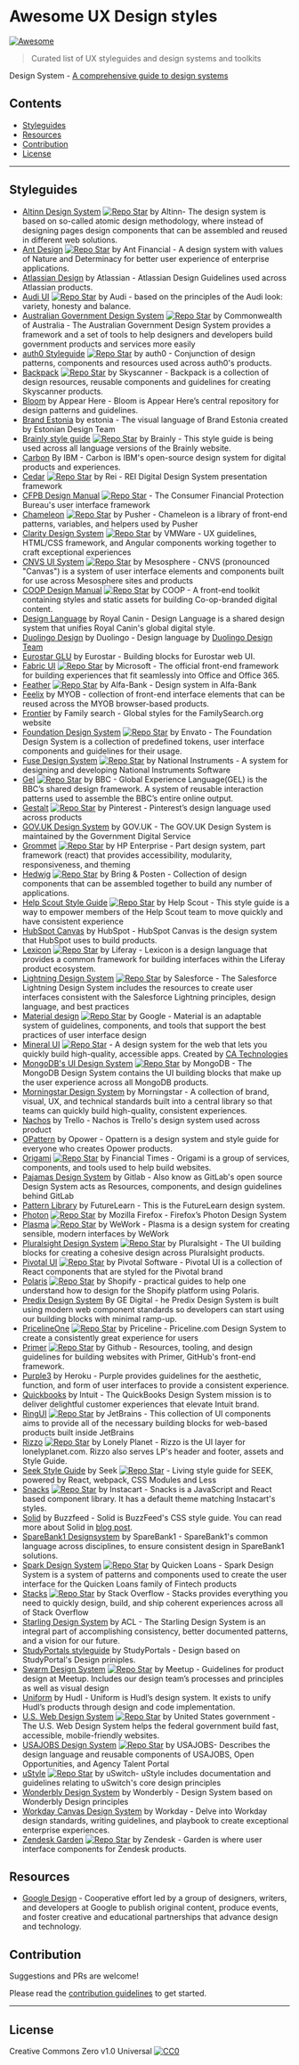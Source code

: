 # Awesome UX Design styles

[![Awesome](https://awesome.re/badge.svg)](https://awesome.re)

> Curated list of UX styleguides and design systems and toolkits

Design System - [A comprehensive guide to design systems](https://www.invisionapp.com/inside-design/guide-to-design-systems/)

## Contents

<!-- toc -->

-   [Styleguides](#styleguides)
-   [Resources](#resources)
-   [Contribution](#contribution)
-   [License](#license)

<!-- tocstop -->

---

## Styleguides

-   [Altinn Design System](https://altinn.github.io/designsystem-styleguide/) [![Repo Star](https://img.shields.io/github/stars/Altinn/DesignSystem.svg?label=&style=social)](https://github.com/Altinn/DesignSystem) by Altinn- The design system is based on so-called atomic design methodology, where instead of designing pages design components that can be assembled and reused in different web solutions.
-   [Ant Design](https://ant.design/) [![Repo Star](https://img.shields.io/github/stars/ant-design/ant-design.svg?label=&style=social)](https://github.com/ant-design/ant-design/) by Ant Financial - A design system with values of Nature and Determinacy for better user experience of enterprise applications.
-   [Atlassian Design](https://atlassian.design/) by Atlassian - Atlassian Design Guidelines used across Atlassian products.
-   [Audi UI](https://www.audi.com/ci/en/guides/user-interface/introduction.html) [![Repo Star](https://img.shields.io/github/stars/audi/audi-ui.svg?label=&style=social)](https://github.com/audi/audi-ui) by Audi - based on the principles of the Audi look: variety, honesty and balance.
-   [Australian Government Design System](https://designsystem.gov.au/) [![Repo Star](https://img.shields.io/github/stars/govau/design-system-components.svg?label=&style=social)](https://github.com/govau/design-system-components) by Commonwealth of Australia - The Australian Government Design System provides a framework and a set of tools to help designers and developers build government products and services more easily
-   [auth0 Styleguide](https://styleguide.auth0.com/) [![Repo Star](https://img.shields.io/github/stars/auth0/styleguide.svg?label=&style=social)](https://github.com/auth0/styleguide) by auth0 - Conjunction of design patterns, components and resources used across auth0's products.
-   [Backpack](https://backpack.github.io/) [![Repo Star](https://img.shields.io/github/stars/backpack/backpack.github.io.svg?label=&style=social)](https://github.com/backpack/backpack.github.io) by Skyscanner - Backpack is a collection of design resources, reusable components and guidelines for creating Skyscanner products.
-   [Bloom](http://bloom.appearhere.co.uk/) by Appear Here - Bloom is Appear Here’s central repository for design patterns and guidelines.
-   [Brand Estonia](https://brand.estonia.ee/) by estonia - The visual language of Brand Estonia created by Estonian Design Team
-   [Brainly style guide](https://styleguide.brainly.com) [![Repo Star](https://img.shields.io/github/stars/brainly/style-guide.svg?label=&style=social)](https://github.com/brainly/style-guide) by Brainly - This style guide is being used across all language versions of the Brainly website.
-   [Carbon](http://carbondesignsystem.com/) By IBM - Carbon is IBM's open-source design system for digital products and experiences.
-   [Cedar](http://rei.github.io/rei-cedar/) [![Repo Star](https://img.shields.io/github/stars/rei/rei-cedar.svg?label=&style=social)](https://github.com/rei/rei-cedar) by Rei - REI Digital Design System presentation framework
-   [CFPB Design Manual](https://cfpb.github.io/design-manual/) [![Repo Star](https://img.shields.io/github/stars/cfpb/capital-framework.svg?label=&style=social)](https://github.com/cfpb/capital-framework) - The Consumer Financial Protection Bureau's user interface framework
-   [Chameleon](https://pusher.github.io/chameleon/) [![Repo Star](https://img.shields.io/github/stars/pusher/chameleon.svg?label=&style=social)](https://github.com/pusher/chameleon) by Pusher - Chameleon is a library of front-end patterns, variables, and helpers used by Pusher
-   [Clarity Design System](https://clarity.design/) [![Repo Star](https://img.shields.io/github/stars/vmware/clarity.svg?label=&style=social)](https://github.com/vmware/clarity) by VMWare - UX guidelines, HTML/CSS framework, and Angular components working together to craft exceptional experiences
-   [CNVS UI System](http://mesosphere.github.io/cnvs/) [![Repo Star](https://img.shields.io/github/stars/mesosphere/cnvs.svg?label=&style=social)](https://github.com/mesosphere/cnvs) by Mesosphere - CNVS (pronounced "Canvas") is a system of user interface elements and components built for use across Mesosphere sites and products
-   [COOP Design Manual](https://coop-design-system.herokuapp.com/) [![Repo Star](https://img.shields.io/github/stars/coopdigital/coop-frontend-toolkit.svg?label=&style=social)](https://github.com/coopdigital/coop-frontend-toolkit) by COOP - A front-end toolkit containing styles and static assets for building Co-op-branded digital content.
-   [Design Language](http://developer.royalcanin.com/) by Royal Canin - Design Language is a shared design system that unifies Royal Canin's global digital style.
-   [Duolingo Design](https://www.duolingo.com/design/) by Duolingo - Design language by [Duolingo Design Team](https://medium.com/duolingo-design)
-   [Eurostar GLU](https://style.eurostar.com/) by Eurostar - Building blocks for Eurostar web UI.
-   [Fabric UI](https://developer.microsoft.com/en-us/fabric) [![Repo Star](https://img.shields.io/github/stars/OfficeDev/office-ui-fabric-core.svg?label=&style=social)](https://github.com/OfficeDev/office-ui-fabric-core) by Microsoft - The official front-end framework for building experiences that fit seamlessly into Office and Office 365.
-   [Feather](https://design.alfabank.ru/) [![Repo Star](https://img.shields.io/github/stars/alfa-laboratory/arui-feather.svg?label=&style=social)](https://github.com/alfa-laboratory/arui-feather) by Alfa-Bank - Design system in Alfa-Bank
-   [Feelix](https://feelix.myob.com/) by MYOB - collection of front-end interface elements that can be reused across the MYOB browser-based products.
-   [Frontier](https://www.familysearch.org/frontier/styleguide/) by Family search - Global styles for the FamilySearch.org website
-   [Foundation Design System](https://envato.github.io/foundation-design-system/) [![Repo Star](https://img.shields.io/github/stars/envato/foundation-design-system-tokens.svg?label=&style=social)](https://github.com/envato/foundation-design-system-tokens) by Envato - The Foundation Design System is a collection of predefined tokens, user interface components and guidelines for their usage.
-   [Fuse Design System](https://ni.github.io/design-system/) [![Repo Star](https://img.shields.io/github/stars/ni/design-system.svg?label=&style=social)](https://github.com/ni/design-system) by National Instruments - A system for designing and developing National Instruments Software
-   [Gel](http://www.bbc.co.uk/gel/) [![Repo Star](https://img.shields.io/github/stars/bbc/gel-foundations.svg?label=&style=social)](https://github.com/bbc/gel-foundations) by BBC - Global Experience Language(GEL) is the BBC’s shared design framework. A system of reusable interaction patterns used to assemble the BBC’s entire online output.
-   [Gestalt](https://pinterest.github.io/gestalt/) [![Repo Star](https://img.shields.io/github/stars/pinterest/gestalt.svg?label=&style=social)](https://github.com/pinterest/gestalt) by Pinterest - Pinterest’s design language used across products
-   [GOV.UK Design System](https://design-system.service.gov.uk/) by GOV.UK - The GOV.UK Design System is maintained by the Government Digital Service
-   [Grommet](https://v2.grommet.io/) [![Repo Star](https://img.shields.io/github/stars/grommet/grommet.svg?label=&style=social)](https://github.com/grommet/grommet) by HP Enterprise - Part design system, part framework (react) that provides accessibility, modularity, responsiveness, and theming
-   [Hedwig](https://hedwig-docs.herokuapp.com) [![Repo Star](https://img.shields.io/github/stars/bring/hedwig.svg?label=&style=social)](https://github.com/bring/hedwig) by Bring & Posten - Collection of design components that can be assembled together to build any number of applications.
-   [Help Scout Style Guide](http://style.helpscout.com/) [![Repo Star](https://img.shields.io/github/stars/helpscout/seed-base.svg?label=&style=social)](https://github.com/helpscout/seed-base) by Help Scout - This style guide is a way to empower members of the Help Scout team to move quickly and have consistent experience
-   [HubSpot Canvas](https://canvas.hubspot.com/) by HubSpot - HubSpot Canvas is the design system that HubSpot uses to build products.
-   [Lexicon](https://lexicondesign.io/) [![Repo Star](https://img.shields.io/github/stars/liferay/lexicon-site.svg?label=&style=social)](https://github.com/liferay/lexicon-site) by Liferay - Lexicon is a design language that provides a common framework for building interfaces within the Liferay product ecosystem.
-   [Lightning Design System](https://www.lightningdesignsystem.com/) [![Repo Star](https://img.shields.io/github/stars/salesforce-ux/design-system.svg?label=&style=social)](https://github.com/salesforce-ux/design-system) by Salesforce - The Salesforce Lightning Design System includes the resources to create user interfaces consistent with the Salesforce Lightning principles, design language, and best practices
-   [Material design](https://material.io/design) [![Repo Star](https://img.shields.io/github/stars/mui-org/material-ui.svg?label=&style=social)](https://github.com/mui-org/material-ui) by Google - Material is an adaptable system of guidelines, components, and tools that support the best practices of user interface design
-   [Mineral UI](https://mineral-ui.com/) [![Repo Star](https://img.shields.io/github/stars/mineral-ui/mineral-ui.svg?label=&style=social)](https://github.com/mineral-ui/mineral-ui) - A design system for the web that lets you quickly build high-quality, accessible apps. Created by [CA Technologies](https://www.ca.com)
-   [MongoDB's UI Design System](http://mongodb.design/#/ui-design-system/welcome) [![Repo Star](https://img.shields.io/github/stars/mongodb/design.svg?label=&style=social)](https://github.com/mongodb/design) by MongoDB - The MongoDB Design System contains the UI building blocks that make up the user experience across all MongoDB products.
-   [Morningstar Design System](http://designsystem.morningstar.com/) by Morningstar - A collection of brand, visual, UX, and technical standards built into a central library so that teams can quickly build high-quality, consistent experiences.
-   [Nachos](https://design.trello.com/) by Trello - Nachos is Trello's design system used across product
-   [OPattern](https://ux.opower.com/opattern) by Opower - Opattern is a design system and style guide for everyone who creates Opower products.
-   [Origami](https://origami.ft.com/) [![Repo Star](https://img.shields.io/github/stars/Financial-Times/origami.svg?label=&style=social)](https://github.com/Financial-Times/origami) by Financial Times - Origami is a group of services, components, and tools used to help build websites.
-   [Pajamas Design System](https://design.gitlab.com/) by Gitlab - Also know as GitLab's open source Design System acts as Resources, components, and design guidelines behind GitLab
-   [Pattern Library](https://www.futurelearn.com/pattern-library) by FutureLearn - This is the FutureLearn design system.
-   [Photon](https://design.firefox.com/photon/) [![Repo Star](https://img.shields.io/github/stars/FirefoxUX/photon.svg?label=&style=social)](https://github.com/FirefoxUX/photon) by Mozilla Firefox - Firefox’s Photon Design System
-   [Plasma](http://plasma.guide/) [![Repo Star](https://img.shields.io/github/stars/wework/plasma.svg?label=&style=social)](https://github.com/wework/plasma) by WeWork - Plasma is a design system for creating sensible, modern interfaces by WeWork
-   [Pluralsight Design System](https://design-system.pluralsight.com/) [![Repo Star](https://img.shields.io/github/stars/pluralsight/design-system.svg?label=&style=social)](https://github.com/pluralsight/design-system) by Pluralsight - The UI building blocks for creating a cohesive design across Pluralsight products.
-   [Pivotal UI](https://styleguide.pivotal.io) [![Repo Star](https://img.shields.io/github/stars/pivotal-cf/pivotal-ui.svg?label=&style=social)](https://github.com/pivotal-cf/pivotal-ui) by Pivotal Software - Pivotal UI is a collection of React components that are styled for the Pivotal brand
-   [Polaris](https://polaris.shopify.com/) [![Repo Star](https://img.shields.io/github/stars/Shopify/polaris.svg?label=&style=social)](https://github.com/Shopify/polaris) by Shopify - practical guides to help one understand how to design for the Shopify platform using Polaris.
-   [Predix Design System](https://www.predix-ui.com/#/home) By GE Digital - he Predix Design System is built using modern web component standards so developers can start using our building blocks with minimal ramp-up.
-   [PricelineOne](https://pricelinelabs.github.io/design-system/) [![Repo Star](https://img.shields.io/github/stars/pricelinelabs/design-system.svg?label=&style=social)](https://github.com/pricelinelabs/design-system/) by Priceline - Priceline.com Design System to create a consistently great experience for users
-   [Primer](https://styleguide.github.com/primer/) [![Repo Star](https://img.shields.io/github/stars/primer/css.svg?label=&style=social)](https://github.com/primer/css) by Github - Resources, tooling, and design guidelines for building websites with Primer, GitHub's front-end framework.
-   [Purple3](https://design.herokai.com/purple3) by Heroku - Purple provides guidelines for the aesthetic, function, and form of user interfaces to provide a consistent experience.
-   [Quickbooks](https://designsystem.quickbooks.com/) by Intuit - The QuickBooks Design System mission is to deliver delightful customer experiences that elevate Intuit brand.
-   [RingUI](https://jetbrains.github.io/ring-ui/) [![Repo Star](https://img.shields.io/github/stars/JetBrains/ring-ui.svg?label=&style=social)](https://github.com/JetBrains/ring-ui) by JetBrains - This collection of UI components aims to provide all of the necessary building blocks for web-based products built inside JetBrains
-   [Rizzo](https://rizzo.lonelyplanet.com/styleguide/) [![Repo Star](https://img.shields.io/github/stars/lonelyplanet/rizzo.svg?label=&style=social)](https://github.com/lonelyplanet/rizzo) by Lonely Planet - Rizzo is the UI layer for lonelyplanet.com. Rizzo also serves LP's header and footer, assets and Style Guide.
-   [Seek Style Guide](https://seek-oss.github.io/seek-style-guide/) by Seek [![Repo Star](https://img.shields.io/github/stars/seek-oss/seek-style-guide.svg?label=&style=social)](https://github.com/seek-oss/seek-style-guide) - Living style guide for SEEK, powered by React, webpack, CSS Modules and Less
-   [Snacks](https://instacart.github.io/Snacks/) [![Repo Star](https://img.shields.io/github/stars/instacart/Snacks.svg?label=&style=social)](https://github.com/instacart/Snacks) by Instacart - Snacks is a JavaScript and React based component library. It has a default theme matching Instacart's styles.
-   [Solid](https://solid.buzzfeed.com/) by Buzzfeed - Solid is BuzzFeed's CSS style guide. You can read more about Solid in [blog post](https://medium.com/buzzfeed-design/introducing-solid-1c16b1bf4868#.b8sqi9a73).
-   [SpareBank1 Designsystem](https://design.sparebank1.no/) by SpareBank1 - SpareBank1's common language across disciplines, to ensure consistent design in SpareBank1 solutions.
-   [Spark Design System](https://sparkdesignsystem.com/) [![Repo Star](https://img.shields.io/github/stars/sparkdesignsystem/spark-design-system.svg?label=&style=social)](https://github.com/sparkdesignsystem/spark-design-system) by Quicken Loans - Spark Design System is a system of patterns and components used to create the user interface for the Quicken Loans family of Fintech products
-   [Stacks](https://stackoverflow.design/) [![Repo Star](https://img.shields.io/github/stars/StackExchange/Stacks.svg?label=&style=social)](https://github.com/StackExchange/Stacks) by Stack Overflow - Stacks provides everything you need to quickly design, build, and ship coherent experiences across all of Stack Overflow
-   [Starling Design System](https://design.acl.com/page/Home) by ACL - The Starling Design System is an integral part of accomplishing consistency, better documented patterns, and a vision for our future.
-   [StudyPortals styleguide](https://styleguide.studyportals.com) by StudyPortals - Design based on StudyPortal's Design priniples.
-   [Swarm Design System](https://meetup.github.io/swarm-design-system/) [![Repo Star](https://img.shields.io/github/stars/meetup/swarm-design-system.svg?label=&style=social)](https://github.com/meetup/swarm-design-system) by Meetup - Guidelines for product design at Meetup. Includes our design team’s processes and principles as well as visual design
-   [Uniform](http://uniform.hudl.com/) by Hudl - Uniform is Hudl’s design system. It exists to unify Hudl’s products through design and code implementation.
-   [U.S. Web Design System](https://designsystem.digital.gov/) [![Repo Star](https://img.shields.io/github/stars/uswds/uswds.svg?label=&style=social)](https://github.com/uswds/uswds) by United States government - The U.S. Web Design System helps the federal government build fast, accessible, mobile-friendly websites.
-   [USAJOBS Design System](https://usajobs.github.io/design-system/) [![Repo Star](https://img.shields.io/github/stars/USAJOBS/design-system.svg?label=&style=social)](https://github.com/USAJOBS/design-system) by USAJOBS- Describes the design language and reusable components of USAJOBS, Open Opportunities, and Agency Talent Portal
-   [uStyle](https://ustyle.guide/) [![Repo Star](https://img.shields.io/github/stars/uswitch/ustyle.svg?label=&style=social)](https://github.com/uswitch/ustyle) by uSwitch- uStyle includes documentation and guidelines relating to uSwitch's core design principles
-   [Wonderbly Design System](http://design-system.lostmy.name/) by Wonderbly - Design System based on Wonderbly Design principles
-   [Workday Canvas Design System](https://design.workday.com/) by Workday - Delve into Workday design standards, writing guidelines, and playbook to create exceptional enterprise experiences.
-   [Zendesk Garden](https://garden.zendesk.com/) [![Repo Star](https://img.shields.io/github/stars/zendeskgarden/css-components.svg?label=&style=social)](https://github.com/zendeskgarden/css-components) by Zendesk - Garden is where user interface components for Zendesk products.

## Resources

-   [Google Design](https://design.google/) - Cooperative effort led by a group of designers, writers, and developers at Google to publish original content, produce events, and foster creative and educational partnerships that advance design and technology.

## Contribution

Suggestions and PRs are welcome!

Please read the [contribution guidelines](CONTRIBUTING.md) to get started.

---

## License

Creative Commons Zero v1.0 Universal
[![CC0](http://mirrors.creativecommons.org/presskit/buttons/88x31/svg/cc-zero.svg)](https://creativecommons.org/publicdomain/zero/1.0/)
